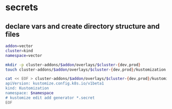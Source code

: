 # secrets

## declare vars and create directory structure and files
```zsh
addon=vector
cluster=kind
namespace=vector

mkdir -p cluster-addons/$addon/overlays/$cluster-{dev,prod}
touch cluster-addons/$addon/overlays/$cluster-{dev,prod}/kustomization.yaml

cat << EOF > cluster-addons/$addon/overlays/$cluster-{dev,prod}/kustomization.yaml
apiVersion: kustomize.config.k8s.io/v1beta1
kind: Kustomization
namespace: $namespace
# kustomize edit add generator *.secret
EOF
```